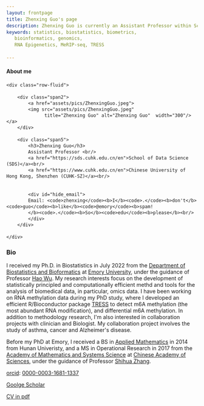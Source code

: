 ```yaml
---
layout: frontpage
title: Zhenxing Guo's page
description: Zhenxing Guo is currently an Assistant Professor within School of Data Science at Chinese University of Hong Kong, Shenzhen.
keywords: statistics, biostatistics, biometrics,
   bioinformatics, genomics,
   RNA Epigenetics, MeRIP-seq, TRESS
   
---
```


<div class="container">
   <h4><a name="contact"></a>About me</h4>

    <div class="row-fluid">
        
        <div class="span2">
            <a href="assets/pics/ZhenxingGuo.jpeg">
            <img src="assets/pics/ZhenxingGuo.jpeg"
                  title="Zhenxing Guo" alt="Zhenxing Guo"  width="300"/></a>
        </div>

        <div class="span5">
            <h3>Zhenxing Guo</h3>
            Assistant Professor <br/>
            <a href="https://sds.cuhk.edu.cn/en">School of Data Science (SDS)</a><br/>
            <a href="https://www.cuhk.edu.cn/en">Chinese University of Hong Kong, Shenzhen (CUHK-SZ)</a><br/>

           
            <div id="hide_email">
            Email: <code>zhenxing</code><b>I</b><code>.</code><b>don't</b><code>guo</code><b>like</b><code>@emory</code><b>spam!
            </b><code>.</code><b>So</b><code>edu</code><b>please</b><br/>
            </div>
        </div>

    </div>
</div>




<!-- <hr /> -->

### Bio

I received my Ph.D. in Biostatistics in July 2022 from the <a href="https://www.sph.emory.edu/departments/bios/index.html">Department of Biostatistics and Bioformatics</a> at 
<a href="https://www.emory.edu/home/index.html">Emory University</a>, under the guidance of 
Professor <a href="http://www.haowulab.org">Hao Wu</a>. My research interests focus on the development of statistically principled and computationally efficient methd and tools for the analysis of biomedical data, in particular, omics data. I have been working on RNA methylation data during my PhD study, where I developed an efficient R/Bioconductor package <a href="https://www.bioconductor.org/packages/release/bioc/html/TRESS.html">TRESS</a> to detect m6A methylation (the most abundant RNA modification), and differential m6A methylation. 
In addition to methodology research,
I'm also interested in collaboration projects with clinician and Biologist. My collaboration project involves the study of asthma, cancer
and Alzheimer's disease. 

<p>
Before my PhD at Emory, I received a BS in <a href="http://www-en.hnu.edu.cn/">Applied Mathematics</a> in 2014 from
Hunan Univeristy, and a MS in Operational Research in 2017 from the <a href="http://english.amss.cas.cn/">Academy of Mathematics and Systems Science</a> at <a href="https://english.cas.cn/">Chinese Academy of Sciences</a>, under the guidance of Professor <a href="http://www.zhanglab-amss.org/homepage/">Shihua Zhang</a>. 


<p>
  <a href="https://orcid.org">orcid</a>: <a href="https://orcid.org/0000-0003-1681-1337">0000-0003-1681-1337</a>
 <p>
  <a href="https://scholar.google.com.hk/citations?user=hm0mP4EAAAAJ&hl=zh-CN">Goolge Scholar</a>
<p>
  <a href="assets/ZhenxingGuo_CV.pdf">CV in pdf</a> 
<p>
<p>

<!-- <img src="assets/pics/ZhenxingGuo.jpeg" width="100"> -->


